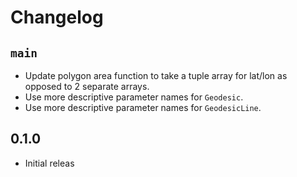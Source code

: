 #  Changelog

## `main`
* Update polygon area function to take a tuple array for lat/lon as opposed to 2 separate arrays.
* Use more descriptive parameter names for `Geodesic`.
* Use more descriptive parameter names for `GeodesicLine`.

## 0.1.0
* Initial releas
